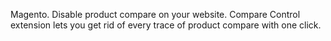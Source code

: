 Magento. Disable product compare on your website. Compare Control extension lets you get rid of every trace of 
product compare with one click.
